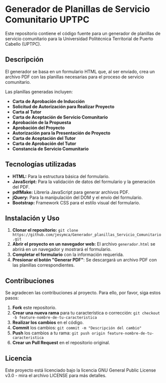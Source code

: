 # Generador de Planillas de Servicio Comunitario UPTPC

Este repositorio contiene el código fuente para un generador de planillas de servicio comunitario para la Universidad Politécnica Territorial de Puerto Cabello (UPTPC). 

## Descripción

El generador se basa en un formulario HTML que, al ser enviado, crea un archivo PDF con las planillas necesarias para el proceso de servicio comunitario. 

Las planillas generadas incluyen:

- **Carta de Aprobación de Inducción**
- **Solicitud de Autorización para Realizar Proyecto**
- **Carta al Tutor**
- **Carta de Aceptación de Servicio Comunitario**
- **Aprobación de la Propuesta**
- **Aprobación del Proyecto**
- **Autorización para la Presentación de Proyecto**
- **Carta de Aceptación del Tutor**
- **Carta de Aprobación del Tutor**
- **Constancia de Servicio Comunitario**

## Tecnologías utilizadas

- **HTML:** Para la estructura básica del formulario.
- **JavaScript:**  Para la validación de datos del formulario y la generación del PDF.
- **pdfMake:**  Librería JavaScript para generar archivos PDF.
- **jQuery:** Para la manipulación del DOM y el envío del formulario.
- **Bootstrap:**  Framework CSS para el estilo visual del formulario.

## Instalación y Uso

1. **Clonar el repositorio:** `git clone https://github.com/jesymca/Generador_planillas_Servicio_Comunitario.git`
2. **Abrir el proyecto en un navegador web:**  El archivo `generador.html` se abrirá en un navegador y mostrará el formulario.
3. **Completar el formulario** con la información requerida.
4. **Presionar el botón "Generar PDF"**:  Se descargará un archivo PDF con las planillas correspondientes.


## Contribuciones

Se agradecen las contribuciones al proyecto. Para ello, por favor, siga estos pasos:

1. **Fork** este repositorio.
2. **Crear una nueva rama** para tu característica o corrección: `git checkout -b feature-nombre-de-tu-caracteristica`
3. **Realizar los cambios** en el código.
4. **Commit** los cambios: `git commit -m "Descripción del cambio"`
5. **Push** los cambios a tu rama: `git push origin feature-nombre-de-tu-caracteristica`
6. **Crear un Pull Request** en el repositorio original.

## Licencia

Este proyecto está licenciado bajo la licencia GNU General Public License v3.0 - mira el archivo LICENSE para más detalles.